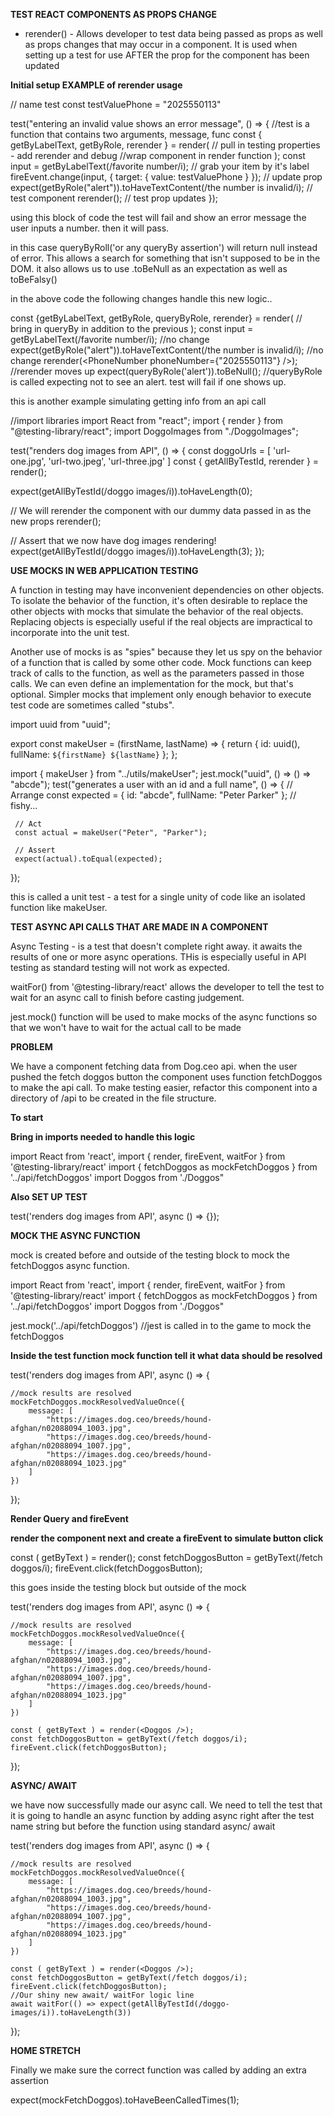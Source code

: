 **TEST REACT COMPONENTS AS PROPS CHANGE**

- rerender() - Allows developer to test data being passed as props as well as props changes that may occur in a component. It is used when setting up a test for use AFTER the prop for the component has been updated

**Initial setup EXAMPLE of rerender usage**

// name test
const testValuePhone = "2025550113"

test("entering an invalid value shows an error message", () => { //test is a function that contains two arguments, message, func
const { getByLabelText, getByRole, rerender } = render( // pull in testing properties - add rerender and debug
<PhoneNumber /> //wrap component in render function
);
const input = getByLabelText(/favorite number/i); // grab your item by it's label
fireEvent.change(input, { target: { value: testValuePhone } }); // update prop
expect(getByRole("alert")).toHaveTextContent(/the number is invalid/i); // test component
rerender(<PhoneNumber phoneNumber={testValuePhone} />); // test prop updates
});

using this block of code the test will fail and show an error message the user inputs a number. then it will pass.

in this case queryByRoll('or any queryBy assertion') will return null instead of error. This allows a search for something that isn't supposed to be in the DOM. it also allows us to use .toBeNull as an expectation as well as toBeFalsy()

in the above code the following changes handle this new logic..

const {getByLabelText, getByRole, queryByRole, rerender} = render( // bring in queryBy in addition to the previous
<PhoneNumber />
);
const input = getByLabelText(/favorite number/i); //no change
expect(getByRole("alert")).toHaveTextContent(/the number is invalid/i); //no change
rerender(<PhoneNumber phoneNumber={"2025550113"} />); //rerender moves up
expect(queryByRole('alert')).toBeNull(); //queryByRole is called expecting not to see an alert. test will fail if one shows up.

this is another example simulating getting info from an api call

//import libraries
import React from "react";
import { render } from "@testing-library/react";
import DoggoImages from "./DoggoImages";

test("renders dog images from API", () => {
const doggoUrls = [
'url-one.jpg', 'url-two.jpeg', 'url-three.jpg'
]
const { getAllByTestId, rerender } = render(<DoggoImages images={[]} />);

expect(getAllByTestId(/doggo images/i)).toHaveLength(0);

// We will rerender the component with our dummy data passed in as the new props
rerender(<DoggoImages images={doggoUrls} />);

// Assert that we now have dog images rendering!
expect(getAllByTestId(/doggo images/i)).toHaveLength(3);
});

**USE MOCKS IN WEB APPLICATION TESTING**

A function in testing may have inconvenient dependencies on other objects. To isolate the behavior of the function, it's often desirable to replace the other objects with mocks that simulate the behavior of the real objects. Replacing objects is especially useful if the real objects are impractical to incorporate into the unit test.

Another use of mocks is as "spies" because they let us spy on the behavior of a function that is called by some other code. Mock functions can keep track of calls to the function, as well as the parameters passed in those calls. We can even define an implementation for the mock, but that's optional. Simpler mocks that implement only enough behavior to execute test code are sometimes called "stubs".

import uuid from "uuid";

export const makeUser = (firstName, lastName) => {
return {
id: uuid(),
fullName: `${firstName} ${lastName}`
};
};

import { makeUser } from "../utils/makeUser";
jest.mock("uuid", () => () => "abcde");
test("generates a user with an id and a full name", () => {
// Arrange
const expected = { id: "abcde", fullName: "Peter Parker" }; // fishy...

     // Act
     const actual = makeUser("Peter", "Parker");

     // Assert
     expect(actual).toEqual(expected);

});

this is called a unit test - a test for a single unity of code like an isolated function like makeUser.

**TEST ASYNC API CALLS THAT ARE MADE IN A COMPONENT**

Async Testing - is a test that doesn't complete right away. it awaits the results of one or more async operations. THis is especially useful in API testing as standard testing will not work as expected.

waitFor() from '@testing-library/react' allows the developer to tell the test to wait for an async call to finish before casting judgement.

jest.mock() function will be used to make mocks of the async functions so that we won't have to wait for the actual call to be made

**PROBLEM**

We have a component fetching data from Dog.ceo api. when the user pushed the fetch doggos button the component uses function fetchDoggos to make the api call. To make testing easier, refactor this component into a directory of /api to be created in the file structure.

**To start**

**Bring in imports needed to handle this logic**

import React from 'react',
import { render, fireEvent, waitFor } from '@testing-library/react'
import { fetchDoggos as mockFetchDoggos } from '../api/fetchDoggos'
import Doggos from './Doggos"

**Also SET UP TEST**

test('renders dog images from API', async () => {});

**MOCK THE ASYNC FUNCTION**

mock is created before and outside of the testing block to mock the fetchDoggos async function.

import React from 'react',
import { render, fireEvent, waitFor } from '@testing-library/react'
import { fetchDoggos as mockFetchDoggos } from '../api/fetchDoggos'
import Doggos from './Doggos"

jest.mock('../api/fetchDoggos') //jest is called in to the game to mock the fetchDoggos

**Inside the test function mock function tell it what data should be resolved**

test('renders dog images from API', async () => {

    //mock results are resolved
    mockFetchDoggos.mockResolvedValueOnce({
        message: [
            "https://images.dog.ceo/breeds/hound-afghan/n02088094_1003.jpg",
            "https://images.dog.ceo/breeds/hound-afghan/n02088094_1007.jpg",
            "https://images.dog.ceo/breeds/hound-afghan/n02088094_1023.jpg"
        ]
    })

});

**Render Query and fireEvent**

**render the component next and create a fireEvent to simulate button click**

const ( getByText ) = render(<Doggos />);
const fetchDoggosButton = getByText(/fetch doggos/i);
fireEvent.click(fetchDoggosButton);

this goes inside the testing block but outside of the mock


test('renders dog images from API', async () => {

    //mock results are resolved
    mockFetchDoggos.mockResolvedValueOnce({
        message: [
            "https://images.dog.ceo/breeds/hound-afghan/n02088094_1003.jpg",
            "https://images.dog.ceo/breeds/hound-afghan/n02088094_1007.jpg",
            "https://images.dog.ceo/breeds/hound-afghan/n02088094_1023.jpg"
        ]
    })

    const ( getByText ) = render(<Doggos />);
    const fetchDoggosButton = getByText(/fetch doggos/i);
    fireEvent.click(fetchDoggosButton);

});

**ASYNC/ AWAIT**

we have now successfully made our async call. We need to tell the test that it is going to handle an async function by adding async right after the test name string but before the function using standard async/ await 

test('renders dog images from API', async () => {

    //mock results are resolved
    mockFetchDoggos.mockResolvedValueOnce({
        message: [
            "https://images.dog.ceo/breeds/hound-afghan/n02088094_1003.jpg",
            "https://images.dog.ceo/breeds/hound-afghan/n02088094_1007.jpg",
            "https://images.dog.ceo/breeds/hound-afghan/n02088094_1023.jpg"
        ]
    })

    const ( getByText ) = render(<Doggos />);
    const fetchDoggosButton = getByText(/fetch doggos/i);
    fireEvent.click(fetchDoggosButton);
    //Our shiny new await/ waitFor logic line
    await waitFor(() => expect(getAllByTestId(/doggo-images/i)).toHaveLength(3))

});

**HOME STRETCH**

Finally we make sure the correct function was called by adding an extra assertion

expect(mockFetchDoggos).toHaveBeenCalledTimes(1);

